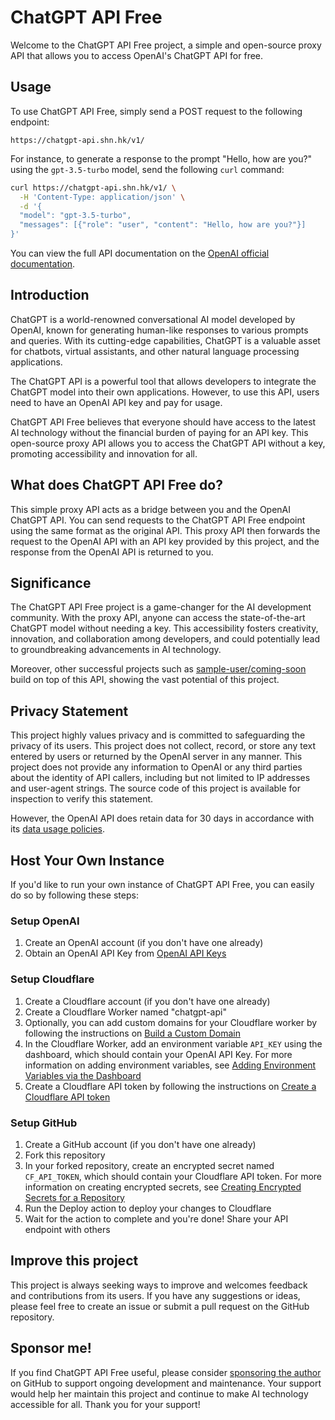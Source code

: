 # ChatGPT API Free

Welcome to the ChatGPT API Free project, a simple and open-source proxy API that allows you to access OpenAI's ChatGPT API for free.

## Usage

To use ChatGPT API Free, simply send a POST request to the following endpoint:

```
https://chatgpt-api.shn.hk/v1/
```

For instance, to generate a response to the prompt "Hello, how are you?" using the `gpt-3.5-turbo` model, send the following `curl` command:

```sh
curl https://chatgpt-api.shn.hk/v1/ \
  -H 'Content-Type: application/json' \
  -d '{
  "model": "gpt-3.5-turbo",
  "messages": [{"role": "user", "content": "Hello, how are you?"}]
}'
```

You can view the full API documentation on the [OpenAI official documentation](https://platform.openai.com/docs/api-reference/chat/create).

## Introduction

ChatGPT is a world-renowned conversational AI model developed by OpenAI, known for generating human-like responses to various prompts and queries. With its cutting-edge capabilities, ChatGPT is a valuable asset for chatbots, virtual assistants, and other natural language processing applications.

The ChatGPT API is a powerful tool that allows developers to integrate the ChatGPT model into their own applications. However, to use this API, users need to have an OpenAI API key and pay for usage.

ChatGPT API Free believes that everyone should have access to the latest AI technology without the financial burden of paying for an API key. This open-source proxy API allows you to access the ChatGPT API without a key, promoting accessibility and innovation for all.

## What does ChatGPT API Free do?

This simple proxy API acts as a bridge between you and the OpenAI ChatGPT API. You can send requests to the ChatGPT API Free endpoint using the same format as the original API. This proxy API then forwards the request to the OpenAI API with an API key provided by this project, and the response from the OpenAI API is returned to you.

## Significance

The ChatGPT API Free project is a game-changer for the AI development community. With the proxy API, anyone can access the state-of-the-art ChatGPT model without needing a key. This accessibility fosters creativity, innovation, and collaboration among developers, and could potentially lead to groundbreaking advancements in AI technology.

Moreover, other successful projects such as [sample-user/coming-soon](https://github.com/sample-user/coming-soon) build on top of this API, showing the vast potential of this project.

## Privacy Statement

This project highly values privacy and is committed to safeguarding the privacy of its users. This project does not collect, record, or store any text entered by users or returned by the OpenAI server in any manner. This project does not provide any information to OpenAI or any third parties about the identity of API callers, including but not limited to IP addresses and user-agent strings. The source code of this project is available for inspection to verify this statement.

However, the OpenAI API does retain data for 30 days in accordance with its [data usage policies](https://platform.openai.com/docs/data-usage-policies).

## Host Your Own Instance

If you'd like to run your own instance of ChatGPT API Free, you can easily do so by following these steps:

### Setup OpenAI

1. Create an OpenAI account (if you don't have one already)
1. Obtain an OpenAI API Key from [OpenAI API Keys](https://platform.openai.com/account/api-keys)

### Setup Cloudflare

1. Create a Cloudflare account (if you don't have one already)
1. Create a Cloudflare Worker named "chatgpt-api"
1. Optionally, you can add custom domains for your Cloudflare worker by following the instructions on [Build a Custom Domain](https://developers.cloudflare.com/workers/platform/triggers/custom-domains/#build-a-custom-domain)
1. In the Cloudflare Worker, add an environment variable `API_KEY` using the dashboard, which should contain your OpenAI API Key. For more information on adding environment variables, see [Adding Environment Variables via the Dashboard](https://developers.cloudflare.com/workers/platform/environment-variables/#adding-environment-variables-via-the-dashboard)
1. Create a Cloudflare API token by following the instructions on [Create a Cloudflare API token](https://developers.cloudflare.com/workers/wrangler/ci-cd/#create-a-cloudflare-api-token)

### Setup GitHub

1. Create a GitHub account (if you don't have one already)
1. Fork this repository
1. In your forked repository, create an encrypted secret named `CF_API_TOKEN`, which should contain your Cloudflare API token. For more information on creating encrypted secrets, see [Creating Encrypted Secrets for a Repository](https://docs.github.com/en/actions/security-guides/encrypted-secrets#creating-encrypted-secrets-for-a-repository)
1. Run the Deploy action to deploy your changes to Cloudflare
1. Wait for the action to complete and you're done! Share your API endpoint with others

## Improve this project

This project is always seeking ways to improve and welcomes feedback and contributions from its users. If you have any suggestions or ideas, please feel free to create an issue or submit a pull request on the GitHub repository.

## Sponsor me!

If you find ChatGPT API Free useful, please consider [sponsoring the author](https://github.com/sponsors/ayaka14732) on GitHub to support ongoing development and maintenance. Your support would help her maintain this project and continue to make AI technology accessible for all. Thank you for your support!
